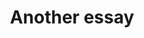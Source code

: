 ---
layout: essay
category: essays
active: essays

title: Another essay
description: This is the description. Cras mattis consectetur purus sit amet fermentum. Etiam porta sem malesuada magna mollis euismod.
thumb: essay-img.png
---